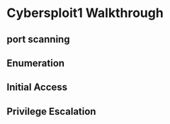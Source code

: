 # Cybersploit1 Walkthrough

## port scanning

## Enumeration

## Initial Access

## Privilege Escalation
